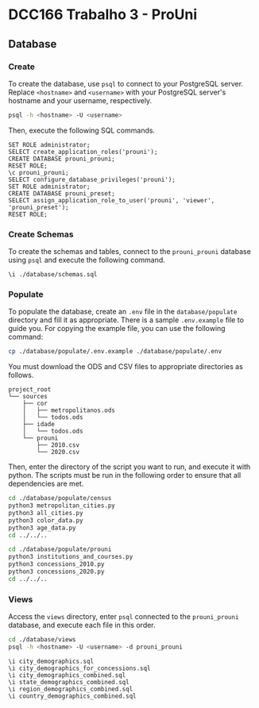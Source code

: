 # DCC166 Trabalho 3 - ProUni

## Database

### Create

To create the database, use `psql` to connect to your PostgreSQL server.
Replace `<hostname>` and `<username>` with your PostgreSQL server's hostname and your username, respectively.

```bash
psql -h <hostname> -U <username> 
```

Then, execute the following SQL commands.

```postgresql
SET ROLE administrator;
SELECT create_application_roles('prouni');
CREATE DATABASE prouni_prouni;
RESET ROLE;
\c prouni_prouni;
SELECT configure_database_privileges('prouni');
SET ROLE administrator;
CREATE DATABASE prouni_preset;
SELECT assign_application_role_to_user('prouni', 'viewer', 'prouni_preset');
RESET ROLE;
```

### Create Schemas

To create the schemas and tables, connect to the `prouni_prouni` database using `psql` and execute the following command.

```postgresql
\i ./database/schemas.sql
```

### Populate

To populate the database, create an `.env` file in the `database/populate` directory and fill it as appropriate.
There is a sample `.env.example` file to guide you.
For copying the example file, you can use the following command:

```bash
cp ./database/populate/.env.example ./database/populate/.env
```

You must download the ODS and CSV files to appropriate directories as follows.

```none
project_root
└── sources
    ├── cor
    │   ├── metropolitanos.ods
    │   └── todos.ods
    ├── idade
    │   └── todos.ods
    └── prouni
        ├── 2010.csv
        └── 2020.csv
```

Then, enter the directory of the script you want to run, and execute it with python.
The scripts must be run in the following order to ensure that all dependencies are met.

```bash
cd ./database/populate/census
python3 metropolitan_cities.py
python3 all_cities.py
python3 color_data.py
python3 age_data.py
cd ../../..
```

```bash
cd ./database/populate/prouni
python3 institutions_and_courses.py
python3 concessions_2010.py
python3 concessions_2020.py
cd ../../..
```

### Views

Access the `views` directory, enter `psql` connected to the `prouni_prouni` database, and execute each file in this order.

```bash
cd ./database/views
psql -h <hostname> -U <username> -d prouni_prouni
```

```postgresql
\i city_demographics.sql
\i city_demographics_for_concessions.sql
\i city_demographics_combined.sql
\i state_demographics_combined.sql
\i region_demographics_combined.sql
\i country_demographics_combined.sql
```
